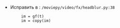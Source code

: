 * Исправить в : `/moviepy/video/fx/headblur.py:38`
```
        im = gf(t)
        im = copy(im)
```

